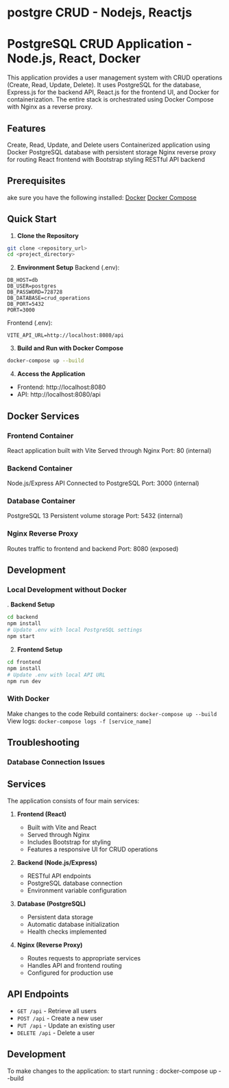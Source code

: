 <h1>postgre CRUD - Nodejs, Reactjs</h1>



 # PostgreSQL CRUD Application - Node.js, React, Docker
This application provides a user management system with CRUD operations (Create, Read, Update, Delete). It uses PostgreSQL for the database, Express.js for the backend API, React.js for the frontend UI, and Docker for containerization. The entire stack is orchestrated using Docker Compose with Nginx as a reverse proxy.
## Features
 Create, Read, Update, and Delete users
 Containerized application using Docker
 PostgreSQL database with persistent storage
 Nginx reverse proxy for routing
 React frontend with Bootstrap styling
 RESTful API backend
## Prerequisites
ake sure you have the following installed:
 [Docker](https://docs.docker.com/get-docker/)
 [Docker Compose](https://docs.docker.com/compose/install/)
## Quick Start
1. **Clone the Repository**
  ```bash
  git clone <repository_url>
  cd <project_directory>
  ```
2. **Environment Setup**
   Backend (.env):
  ```env
  DB_HOST=db
  DB_USER=postgres
  DB_PASSWORD=728728
  DB_DATABASE=crud_operations
  DB_PORT=5432
  PORT=3000
  ```
   Frontend (.env):
  ```env
  VITE_API_URL=http://localhost:8080/api
  ```
3. **Build and Run with Docker Compose**
  ```bash
  docker-compose up --build
  ```
4. **Access the Application**
  - Frontend: http://localhost:8080
  - API: http://localhost:8080/api
## Docker Services
### Frontend Container
 React application built with Vite
 Served through Nginx
 Port: 80 (internal)
### Backend Container
 Node.js/Express API
 Connected to PostgreSQL
 Port: 3000 (internal)
### Database Container
 PostgreSQL 13
 Persistent volume storage
 Port: 5432 (internal)
### Nginx Reverse Proxy
 Routes traffic to frontend and backend
 Port: 8080 (exposed)
## Development
### Local Development without Docker
. **Backend Setup**
  ```bash
  cd backend
  npm install
  # Update .env with local PostgreSQL settings
  npm start
  ```
2. **Frontend Setup**
  ```bash
  cd frontend
  npm install
  # Update .env with local API URL
  npm run dev
  ```
### With Docker
 Make changes to the code
 Rebuild containers: `docker-compose up --build`
 View logs: `docker-compose logs -f [service_name]`
## Troubleshooting
### Database Connection Issues

## Services

The application consists of four main services:

1. **Frontend (React)**
   - Built with Vite and React
   - Served through Nginx
   - Includes Bootstrap for styling
   - Features a responsive UI for CRUD operations

2. **Backend (Node.js/Express)**
   - RESTful API endpoints
   - PostgreSQL database connection
   - Environment variable configuration

3. **Database (PostgreSQL)**
   - Persistent data storage
   - Automatic database initialization
   - Health checks implemented

4. **Nginx (Reverse Proxy)**
   - Routes requests to appropriate services
   - Handles API and frontend routing
   - Configured for production use

## API Endpoints

- `GET /api` - Retrieve all users
- `POST /api` - Create a new user
- `PUT /api` - Update an existing user
- `DELETE /api` - Delete a user

## Development

To make changes to the application:
to start running : docker-compose up --build      

